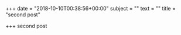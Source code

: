 +++
date = "2018-10-10T00:38:56+00:00"
subject = ""
text = ""
title = "second post"

+++
second post